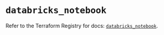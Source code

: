 # `databricks_notebook`

Refer to the Terraform Registry for docs: [`databricks_notebook`](https://registry.terraform.io/providers/databricks/databricks/1.46.0/docs/resources/notebook).
